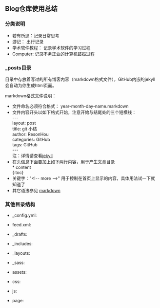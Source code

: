
## Blog仓库使用总结

### 分类说明

+ 若有所思：记录日常思考
+ 游记： 出行记录
+ 学术软件教程： 记录学术软件的学习过程
+ Computer: 记录不务正业的计算机鼓捣过程

### _posts目录

目录中存放着写过的所有博客内容（markdown格式文件），GitHub内嵌的jekyll会自动为你生成html页面。

markdown格式文件说明：
* 文件命名必须符合格式： year-month-day-name.markdown
* 文件内容开头以如下格式开始，注意开始与结尾处的三个短横线：  
\---  
layout: post  
title: git 小结  
author: ResonHou  
categories: GitHub  
tags: GitHub  
\---  
注：详情请查看[jekyll](http://www.jekyll.com.cn/docs/frontmatter/)
* 在头信息下面要加上如下两行内容，用于产生文章目录  
\* content  
{:toc}  
* 关键字："<\!-- more -->" 用于控制在首页上显示的内容，具体用法试一下就知道了
* 其它语法参见 [markdown](https://help.github.com/articles/basic-writing-and-formatting-syntax/)

### 其他目录结构

* _config.yml:

* feed.xml:

* _drafts:

* _includes:

* _layouts:

* _sass:

* assets:

* css:

* js:

* page:
